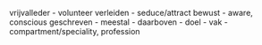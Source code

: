 vrijvalleder - volunteer
verleiden - seduce/attract
bewust - aware, conscious
geschreven - 
meestal - 
daarboven - 
doel - 
vak - compartment/speciality, profession